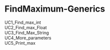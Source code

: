 # FindMaximum-Generics
UC1_Find_max_int<br>
UC2_Find_max_Float<br>
UC3_Find_Max_String<br>
UC4_More_parameters<br>
UC5_Print_max
